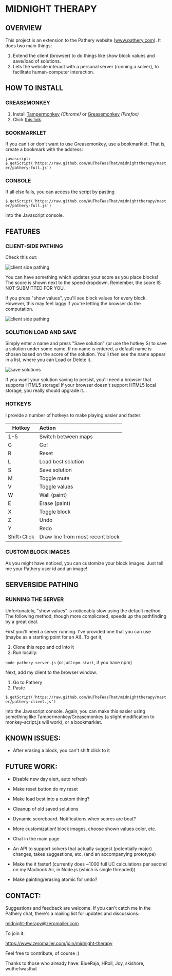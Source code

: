 # MIDNIGHT THERAPY #

<!--
## TABLE OF CONTENTS ##
* [OVERVIEW]
* [FEATURES]
* [INSTRUCTIONS]
* [KNOWN ISSUES]
* [FUTURE WORK]
-->

## OVERVIEW ##

This project is an extension to the Pathery website (www.pathery.com).  It does two main things:

1. Extend the client (browser) to do things like show block values and save/load of solutions.
2. Lets the website interact with a personal server (running a solver), to facilitate human-computer interaction.

## HOW TO INSTALL ##


### GREASEMONKEY ###

1. Install [Tampermonkey](https://chrome.google.com/webstore/detail/tampermonkey/dhdgffkkebhmkfjojejmpbldmpobfkfo?hl=en) *(Chrome)* or [Greasemonkey](https://addons.mozilla.org/en-US/firefox/addon/greasemonkey/) *(Firefox)*
2. Click [this link](https://raw.github.com/WuTheFWasThat/midnighttherapy/master/monkey-script.user.js).

### BOOKMARKLET ###

If you can't or don't want to use Greasemonkey, use a bookmarklet.  That is, create a bookmark with the address:

`javascript: $.getScript('https://raw.github.com/WuTheFWasThat/midnighttherapy/master/pathery-full.js')`

### CONSOLE ###

If all else fails, you can access the script by pasting

`$.getScript('https://raw.github.com/WuTheFWasThat/midnighttherapy/master/pathery-full.js')`

into the Javascript console.


## FEATURES ##

### CLIENT-SIDE PATHING ###

Check this out:

![client side pathing](images/show-values-off.png)

You can have something which updates your score as you place blocks!
The score is shown next to the speed dropdown.  Remember, the score IS NOT SUBMITTED FOR YOU.

If you press "show values", you'll see block values for every block.
However, this may feel laggy if you're letting the browser do the computation.

![client side pathing](images/show-values-on.png)

### SOLUTION LOAD AND SAVE ###

Simply enter a name and press "Save solution" (or use the hotkey S) to save a solution under some name.
If no name is entered, a default name is chosen based on the score of the solution.
You'll then see the name appear in a list, where you can Load or Delete it.

![save solutions](images/save-solutions.png)

If you want your solution saving to persist, you'll need a browser that supports HTML5 storage!
If your browser doesn't support HTML5 local storage, you really should upgrade it...

### HOTKEYS ###

I provide a number of hotkeys to make playing easier and faster:

| Hotkey        | Action                           |
| ------------- |:-------------------------------- |
| 1-5           | Switch between maps              |
| G             | Go!                              |
| R             | Reset                            |
| L             | Load best solution               |
| S             | Save solution                    |
| M             | Toggle mute                      |
| V             | Toggle values                    |
| W             | Wall (paint)                     |
| E             | Erase (paint)                    |
| X             | Toggle block                     |
| Z             | Undo                             |
| Y             | Redo                             |
| Shift+Click   | Draw line from most recent block |

### CUSTOM BLOCK IMAGES ###

As you might have noticed, you can customize your block images.  Just tell me your Pathery user id and an image!


## SERVERSIDE PATHING ##

### RUNNING THE SERVER ###

Unfortunately, "show values" is noticeably slow using the default method.  The following method, though more complicated, speeds up the pathfinding by a great deal.

First you'll need a server running.  I've provided one that you can use (maybe as a starting point for an AI).  To get it,

1. Clone this repo and cd into it
2. Run locally:

`node pathery-server.js` (or just `npm start`, if you have npm)

Next, add my client to the browser window.

1. Go to Pathery
2. Paste

`$.getScript('https://raw.github.com/WuTheFWasThat/midnighttherapy/master/pathery-client.js')`

into the Javascript console.  Again, you can make this easier using something like Tampermonkey/Greasemonkey (a slight modification to monkey-script.js will work), or a bookmarklet.

<!--
### SERVER API ###

I'll get to this sometime...
-->

## KNOWN ISSUES: ##

- After erasing a block, you can't shift click to it
<!--
None, at the moment.  Let me know if you find any!
-->

## FUTURE WORK: ##

- Disable new day alert, auto refresh

- Make reset button do my reset

- Make load best into a custom thing?

- Cleanup of old saved solutions

- Dynamic scoreboard. Notifications when scores are beat?

- More customization!  block images, choose shown values color, etc.

- Chat in the main page

- An API to support solvers that actually suggest (potentially major) changes, takes suggestions, etc. (and an accompanying prototype)

- Make the it faster! (currently does ~1000 full UC calculations per second on my Macbook Air, in Node.js (which is single threaded))

- Make painting/erasing atomic for undo?

## CONTACT: ##

Suggestions and feedback are welcome.  If you can't catch me in the Pathery chat, there's a mailing list for updates and discussions:

  midnight-therapy@zeromailer.com

To join it:

  https://www.zeromailer.com/join/midnight-therapy

Feel free to contribute, of course :)

Thanks to those who already have: BlueRaja, HRoll, Joy, skishore, wuthefwasthat

